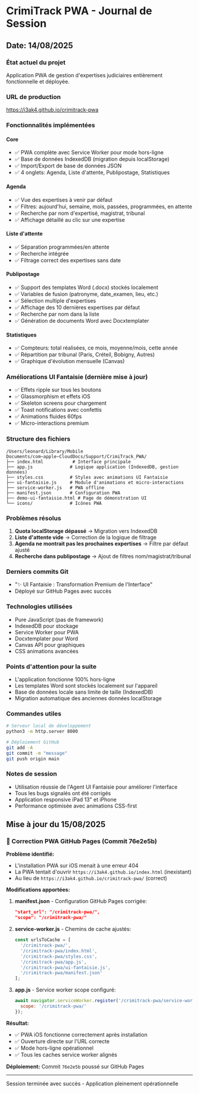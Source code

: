 # CrimiTrack PWA - Journal de Session
## Date: 14/08/2025

### État actuel du projet
Application PWA de gestion d'expertises judiciaires entièrement fonctionnelle et déployée.

### URL de production
https://i3ak4.github.io/crimitrack-pwa

### Fonctionnalités implémentées
#### Core
- ✅ PWA complète avec Service Worker pour mode hors-ligne
- ✅ Base de données IndexedDB (migration depuis localStorage)
- ✅ Import/Export de base de données JSON
- ✅ 4 onglets: Agenda, Liste d'attente, Publipostage, Statistiques

#### Agenda
- ✅ Vue des expertises à venir par défaut
- ✅ Filtres: aujourd'hui, semaine, mois, passées, programmées, en attente
- ✅ Recherche par nom d'expertisé, magistrat, tribunal
- ✅ Affichage détaillé au clic sur une expertise

#### Liste d'attente
- ✅ Séparation programmées/en attente
- ✅ Recherche intégrée
- ✅ Filtrage correct des expertises sans date

#### Publipostage
- ✅ Support des templates Word (.docx) stockés localement
- ✅ Variables de fusion (patronyme, date_examen, lieu, etc.)
- ✅ Sélection multiple d'expertises
- ✅ Affichage des 10 dernières expertises par défaut
- ✅ Recherche par nom dans la liste
- ✅ Génération de documents Word avec Docxtemplater

#### Statistiques
- ✅ Compteurs: total réalisées, ce mois, moyenne/mois, cette année
- ✅ Répartition par tribunal (Paris, Créteil, Bobigny, Autres)
- ✅ Graphique d'évolution mensuelle (Canvas)

### Améliorations UI Fantaisie (dernière mise à jour)
- ✅ Effets ripple sur tous les boutons
- ✅ Glassmorphism et effets iOS
- ✅ Skeleton screens pour chargement
- ✅ Toast notifications avec confettis
- ✅ Animations fluides 60fps
- ✅ Micro-interactions premium

### Structure des fichiers
```
/Users/leonard/Library/Mobile Documents/com~apple~CloudDocs/Support/CrimiTrack_PWA/
├── index.html           # Interface principale
├── app.js              # Logique application (IndexedDB, gestion données)
├── styles.css          # Styles avec animations UI Fantaisie
├── ui-fantaisie.js     # Module d'animations et micro-interactions
├── service-worker.js   # PWA offline
├── manifest.json       # Configuration PWA
├── demo-ui-fantaisie.html # Page de démonstration UI
└── icons/              # Icônes PWA
```

### Problèmes résolus
1. **Quota localStorage dépassé** → Migration vers IndexedDB
2. **Liste d'attente vide** → Correction de la logique de filtrage
3. **Agenda ne montrait pas les prochaines expertises** → Filtre par défaut ajusté
4. **Recherche dans publipostage** → Ajout de filtres nom/magistrat/tribunal

### Derniers commits Git
- "✨ UI Fantaisie : Transformation Premium de l'Interface"
- Déployé sur GitHub Pages avec succès

### Technologies utilisées
- Pure JavaScript (pas de framework)
- IndexedDB pour stockage
- Service Worker pour PWA
- Docxtemplater pour Word
- Canvas API pour graphiques
- CSS animations avancées

### Points d'attention pour la suite
- L'application fonctionne 100% hors-ligne
- Les templates Word sont stockés localement sur l'appareil
- Base de données locale sans limite de taille (IndexedDB)
- Migration automatique des anciennes données localStorage

### Commandes utiles
```bash
# Serveur local de développement
python3 -m http.server 8000

# Déploiement GitHub
git add -A
git commit -m "message"
git push origin main
```

### Notes de session
- Utilisation réussie de l'Agent UI Fantaisie pour améliorer l'interface
- Tous les bugs signalés ont été corrigés
- Application responsive iPad 13" et iPhone
- Performance optimisée avec animations CSS-first

## Mise à jour du 15/08/2025

### 🔧 Correction PWA GitHub Pages (Commit 76e2e5b)

**Problème identifié:** 
- L'installation PWA sur iOS menait à une erreur 404
- La PWA tentait d'ouvrir `https://i3ak4.github.io/index.html` (inexistant)
- Au lieu de `https://i3ak4.github.io/crimitrack-pwa/` (correct)

**Modifications apportées:**

1. **manifest.json** - Configuration GitHub Pages corrigée:
   ```json
   "start_url": "/crimitrack-pwa/",
   "scope": "/crimitrack-pwa/"
   ```

2. **service-worker.js** - Chemins de cache ajustés:
   ```javascript
   const urlsToCache = [
     '/crimitrack-pwa/',
     '/crimitrack-pwa/index.html',
     '/crimitrack-pwa/styles.css',
     '/crimitrack-pwa/app.js',
     '/crimitrack-pwa/ui-fantaisie.js',
     '/crimitrack-pwa/manifest.json'
   ];
   ```

3. **app.js** - Service worker scope configuré:
   ```javascript
   await navigator.serviceWorker.register('/crimitrack-pwa/service-worker.js', {
     scope: '/crimitrack-pwa/'
   });
   ```

**Résultat:**
- ✅ PWA iOS fonctionne correctement après installation
- ✅ Ouverture directe sur l'URL correcte
- ✅ Mode hors-ligne opérationnel
- ✅ Tous les caches service worker alignés

**Déploiement:** Commit `76e2e5b` poussé sur GitHub Pages

---
Session terminée avec succès - Application pleinement opérationnelle